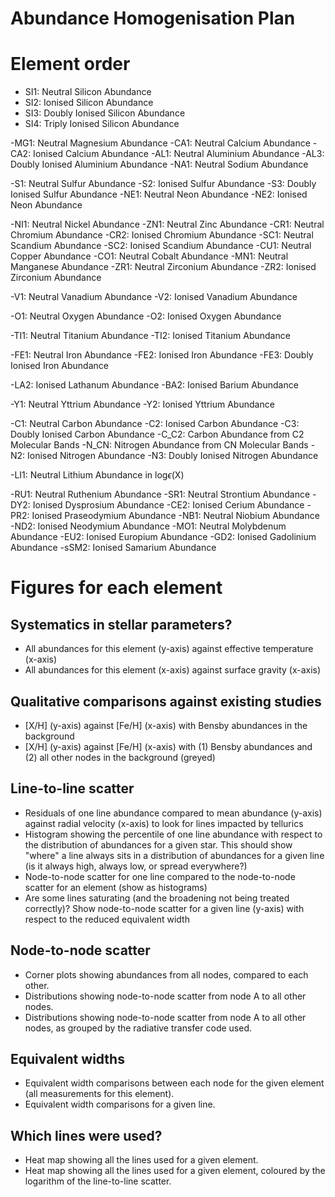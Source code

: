 Abundance Homogenisation Plan
=============================

Element order
=============

- SI1: Neutral Silicon Abundance
- SI2: Ionised Silicon Abundance
- SI3: Doubly Ionised Silicon Abundance
- SI4: Triply Ionised Silicon Abundance

-MG1: Neutral Magnesium Abundance
-CA1: Neutral Calcium Abundance
-CA2: Ionised Calcium Abundance
-AL1: Neutral Aluminium Abundance
-AL3: Doubly Ionised Aluminium Abundance
-NA1: Neutral Sodium Abundance

-S1: Neutral Sulfur Abundance
-S2: Ionised Sulfur Abundance
-S3: Doubly Ionised Sulfur Abundance
-NE1: Neutral Neon Abundance
-NE2: Ionised Neon Abundance

-NI1: Neutral Nickel Abundance
-ZN1: Neutral Zinc Abundance
-CR1: Neutral Chromium Abundance
-CR2: Ionised Chromium Abundance
-SC1: Neutral Scandium Abundance
-SC2: Ionised Scandium Abundance
-CU1: Neutral Copper Abundance
-CO1: Neutral Cobalt Abundance
-MN1: Neutral Manganese Abundance
-ZR1: Neutral Zirconium Abundance
-ZR2: Ionised Zirconium Abundance

-V1: Neutral Vanadium Abundance
-V2: Ionised Vanadium Abundance

-O1: Neutral Oxygen Abundance
-O2: Ionised Oxygen Abundance

-TI1: Neutral Titanium Abundance
-TI2: Ionised Titanium Abundance

-FE1: Neutral Iron Abundance
-FE2: Ionised Iron Abundance
-FE3: Doubly Ionised Iron Abundance

-LA2: Ionised Lathanum Abundance
-BA2: Ionised Barium Abundance

-Y1: Neutral Yttrium Abundance
-Y2: Ionised Yttrium Abundance

-C1: Neutral Carbon Abundance
-C2: Ionised Carbon Abundance
-C3: Doubly Ionised Carbon Abundance
-C_C2: Carbon Abundance from C2 Molecular Bands
-N_CN: Nitrogen Abundance from CN Molecular Bands
-N2: Ionised Nitrogen Abundance
-N3: Doubly Ionised Nitrogen Abundance

-LI1: Neutral Lithium Abundance in log$\epsilon$(X)

-RU1: Neutral Ruthenium Abundance
-SR1: Neutral Strontium Abundance
-DY2: Ionised Dysprosium Abundance
-CE2: Ionised Cerium Abundance
-PR2: Ionised Praseodymium Abundance
-NB1: Neutral Niobium Abundance
-ND2: Ionised Neodymium Abundance
-MO1: Neutral Molybdenum Abundance
-EU2: Ionised Europium Abundance
-GD2: Ionised Gadolinium Abundance
-sSM2: Ionised Samarium Abundance



Figures for each element
========================

Systematics in stellar parameters?
----------------------------------

- All abundances for this element (y-axis) against effective temperature (x-axis)
- All abundances for this element (x-axis) against surface gravity (x-axis)


Qualitative comparisons against existing studies
------------------------------------------------

- [X/H] (y-axis) against [Fe/H] (x-axis) with Bensby abundances in the background 
- [X/H] (y-axis) against [Fe/H] (x-axis) with (1) Bensby abundances and (2) all other nodes in the background (greyed)


Line-to-line scatter
--------------------

- Residuals of one line abundance compared to mean abundance (y-axis) against radial velocity (x-axis) to look for lines impacted by tellurics
- Histogram showing the percentile of one line abundance with respect to the distribution of abundances for a given star. This should show "where" a line always sits in a distribution of abundances for a given line (is it always high, always low, or spread everywhere?)
- Node-to-node scatter for one line compared to the node-to-node scatter for an element (show as histograms) 
- Are some lines saturating (and the broadening not being treated correctly)? Show node-to-node scatter for a given line (y-axis) with respect to the reduced equivalent width

Node-to-node scatter
--------------------
- Corner plots showing abundances from all nodes, compared to each other.
- Distributions showing node-to-node scatter from node A to all other nodes.
- Distributions showing node-to-node scatter from node A to all other nodes, as grouped by the radiative transfer code used.


Equivalent widths
-----------------
- Equivalent width comparisons between each node for the given element (all measurements for this element).
- Equivalent width comparisons for a given line.


Which lines were used?
----------------------

- Heat map showing all the lines used for a given element.
- Heat map showing all the lines used for a given element, coloured by the logarithm of the line-to-line scatter.

